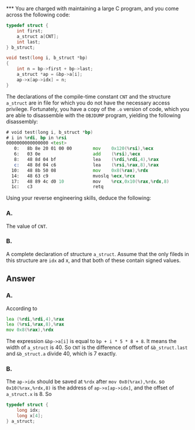 \*\*\*
You are charged with maintaining a large C program, and you come across the following code:

```c
typedef struct {
    int first;
    a_struct a[CNT];
    int last;
} b_struct;

void test(long i, b_struct *bp)
{
    int n = bp->first + bp->last;
    a_struct *ap = &bp->a[i];
    ap->x[ap->idx] = n;
}
```

The declarations of the compile-time constant `CNT` and the structure `a_struct` are in file for which you do not have the necessary access privilege. Fortunately, you have a copy of the `.o` version of code, which you are able to disassemble with the `OBJDUMP` program, yielding the following disassembly:

```asm
# void test(long i, b_struct *bp)
# i in %rdi, bp in %rsi
0000000000000000 <test>
   0:   8b 8e 20 01 00 00        mov    0x120(%rsi),%ecx
   6:   03 0e                    add    (%rsi),%ecx
   8:   48 8d 04 bf              lea    (%rdi,%rdi,4),%rax
   c:   48 8d 04 c6              lea    (%rsi,%rax,8),%rax
  10:   48 8b 50 08              mov    0x8(%rax),%rdx
  14:   48 63 c9                 mvoslq %ecx,%rcx
  17:   48 89 4c d0 10           mov    %rcx,0x10(%rax,%rdx,8)
  1c:   c3                       retq
```

Using your reverse engineering skills, deduce the following:

### A.
The value of `CNT`.

### B.
A complete declaration of structure `a_struct`. Assume that the only fileds in this structure are `idx` ad x, and that both of these contain signed values.

## Answer

### A.
According to

```asm
lea (%rdi,%rdi,4),%rax
lea (%rsi,%rax,8),%rax
mov 0x8(%rax),%rdx
```

The expression `&bp->a[i]` is equal to `bp + i * 5 * 8 + 8`. It means the width of `a_struct` is 40.
So `CNT` is the difference of offset of `&b_struct.last` and `&b_struct.a` divide 40, which is 7 exactly.

### B.
The `ap->idx` should be saved at `%rdx` after `mov 0x8(%rax),%rdx`. so `0x10(%rax,%rdx,8)` is the address of `ap->x[ap->idx]`, and the offset of `a_struct.x` is 8. So

```c
typedef struct {
    long idx;
    long x[4];
} a_struct;
```
